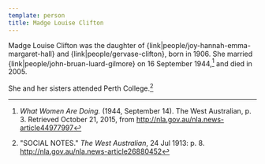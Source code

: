 ```yaml
---
template: person
title: Madge Louise Clifton
---
```


Madge Louise Clifton was the daughter of {link|people/joy-hannah-emma-margaret-hall} and {link|people/gervase-clifton}, born in 1906.
She married {link|people/john-bruan-luard-gilmore} on 16 September 1944,[^GilmoreEngagement1944] and died in 2005.

She and her sisters attended Perth College.[^WestAusSocialNotes1913]

[^WestAusSocialNotes1913]:
	"SOCIAL NOTES." *The West Australian*, 24 Jul 1913: p. 8.
	http://nla.gov.au/nla.news-article26880452

[^GilmoreEngagement1944]:
	*What Women Are Doing.* (1944, September 14). The West Australian, p. 3.
	Retrieved October 21, 2015, from http://nla.gov.au/nla.news-article44977997
